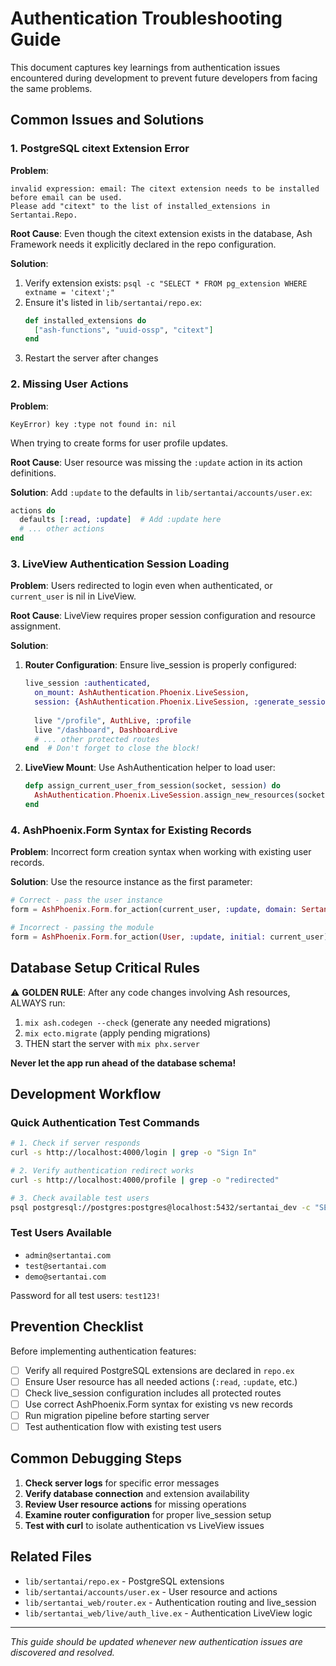 # Authentication Troubleshooting Guide

This document captures key learnings from authentication issues encountered during development to prevent future developers from facing the same problems.

## Common Issues and Solutions

### 1. PostgreSQL citext Extension Error

**Problem**: 
```
invalid expression: email: The citext extension needs to be installed before email can be used. 
Please add "citext" to the list of installed_extensions in Sertantai.Repo.
```

**Root Cause**: 
Even though the citext extension exists in the database, Ash Framework needs it explicitly declared in the repo configuration.

**Solution**:
1. Verify extension exists: `psql -c "SELECT * FROM pg_extension WHERE extname = 'citext';"`
2. Ensure it's listed in `lib/sertantai/repo.ex`:
   ```elixir
   def installed_extensions do
     ["ash-functions", "uuid-ossp", "citext"]
   end
   ```
3. Restart the server after changes

### 2. Missing User Actions

**Problem**: 
```
KeyError) key :type not found in: nil
```
When trying to create forms for user profile updates.

**Root Cause**: 
User resource was missing the `:update` action in its action definitions.

**Solution**:
Add `:update` to the defaults in `lib/sertantai/accounts/user.ex`:
```elixir
actions do
  defaults [:read, :update]  # Add :update here
  # ... other actions
end
```

### 3. LiveView Authentication Session Loading

**Problem**: 
Users redirected to login even when authenticated, or `current_user` is nil in LiveView.

**Root Cause**: 
LiveView requires proper session configuration and resource assignment.

**Solution**:
1. **Router Configuration**: Ensure live_session is properly configured:
   ```elixir
   live_session :authenticated, 
     on_mount: AshAuthentication.Phoenix.LiveSession,
     session: {AshAuthentication.Phoenix.LiveSession, :generate_session, []} do
     
     live "/profile", AuthLive, :profile
     live "/dashboard", DashboardLive
     # ... other protected routes
   end  # Don't forget to close the block!
   ```

2. **LiveView Mount**: Use AshAuthentication helper to load user:
   ```elixir
   defp assign_current_user_from_session(socket, session) do
     AshAuthentication.Phoenix.LiveSession.assign_new_resources(socket, session)
   end
   ```

### 4. AshPhoenix.Form Syntax for Existing Records

**Problem**: 
Incorrect form creation syntax when working with existing user records.

**Solution**:
Use the resource instance as the first parameter:
```elixir
# Correct - pass the user instance
form = AshPhoenix.Form.for_action(current_user, :update, domain: Sertantai.Accounts)

# Incorrect - passing the module
form = AshPhoenix.Form.for_action(User, :update, initial: current_user)
```

## Database Setup Critical Rules

⚠️ **GOLDEN RULE**: After any code changes involving Ash resources, ALWAYS run:
1. `mix ash.codegen --check` (generate any needed migrations)
2. `mix ecto.migrate` (apply pending migrations)  
3. THEN start the server with `mix phx.server`

**Never let the app run ahead of the database schema!**

## Development Workflow

### Quick Authentication Test Commands

```bash
# 1. Check if server responds
curl -s http://localhost:4000/login | grep -o "Sign In"

# 2. Verify authentication redirect works
curl -s http://localhost:4000/profile | grep -o "redirected"

# 3. Check available test users
psql postgresql://postgres:postgres@localhost:5432/sertantai_dev -c "SELECT email FROM users;"
```

### Test Users Available

- `admin@sertantai.com`
- `test@sertantai.com` 
- `demo@sertantai.com`

Password for all test users: `test123!`

## Prevention Checklist

Before implementing authentication features:

- [ ] Verify all required PostgreSQL extensions are declared in `repo.ex`
- [ ] Ensure User resource has all needed actions (`:read`, `:update`, etc.)
- [ ] Check live_session configuration includes all protected routes
- [ ] Use correct AshPhoenix.Form syntax for existing vs new records
- [ ] Run migration pipeline before starting server
- [ ] Test authentication flow with existing test users

## Common Debugging Steps

1. **Check server logs** for specific error messages
2. **Verify database connection** and extension availability
3. **Review User resource actions** for missing operations
4. **Examine router configuration** for proper live_session setup
5. **Test with curl** to isolate authentication vs LiveView issues

## Related Files

- `lib/sertantai/repo.ex` - PostgreSQL extensions
- `lib/sertantai/accounts/user.ex` - User resource and actions
- `lib/sertantai_web/router.ex` - Authentication routing and live_session
- `lib/sertantai_web/live/auth_live.ex` - Authentication LiveView logic

---

*This guide should be updated whenever new authentication issues are discovered and resolved.*